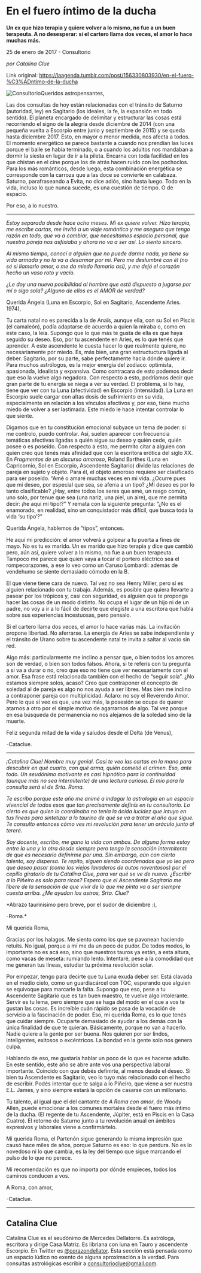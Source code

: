 # En el fuero íntimo de la ducha

**Un ex que hizo terapia y quiere volver a lo mismo, no fue a un buen terapeuta. A no desesperar: si el cartero llama dos veces, el amor lo hace muchas más.**

25 de enero de 2017 - Consultorio

_por Catalina Clue_

Link original: https://laagenda.tumblr.com/post/156330803930/en-el-fuero-%C3%ADntimo-de-la-ducha

![Consultorio](https://64.media.tumblr.com/f5183e7bf8bb3861c4cce5bc074333a6/tumblr_inline_pk0r0x8mej1t6q87u_500.jpg)Queridos astropensantes,  

Las dos consultas de hoy están relacionadas con el tránsito de Saturno (autoridad, ley) en Sagitario (los ideales, la fe, la expansión en todo sentido). El planeta encargado de delimitar y estructurar las cosas está recorriendo el signo de la alegría desde diciembre de 2014 (con una pequeña vuelta a Escorpio entre junio y septiembre de 2015) y se queda hasta diciembre 2017. Esto, en mayor o menor medida, nos afecta a todos. El momento energético se parece bastante a cuando nos prendían las luces porque el baile se había terminado, o a cuando los adultos nos mandaban a dormir la siesta en lugar de ir a la pileta. Encarna con toda facilidad en los que chistan en el cine porque los de atrás hacen ruido con los pochoclos. Para los más románticos, desde luego, esta combinación energética se corresponde con la carroza que a las doce se convierte en calabaza. Saturno, parafraseando a Evita, no dice adiós, sino hasta luego. Todo en la vida, incluso lo que nunca sucede, es una cuestión de tiempo. O de espacio.

Por eso, a lo nuestro.



---

*Estoy separada desde hace ocho meses. Mi ex quiere volver. Hizo terapia, me escribe cartas, me invitó a un viaje romántico y me asegura que tengo razón en todo, que va a cambiar, que necesitamos espacio personal, que nuestra pareja nos asfixiaba y ahora no va a ser así. Lo siento sincero.*

*Al mismo tiempo, conocí a alguien que no puede darme nada, ya tiene su vida armada y no la va a desarmar por mí. Pero me deslumbré con él (no sé si llamarlo amor, o me da miedo llamarlo así), y me dejó el corazón hecho un vaso roto y vacío.*

*¿Le doy una nueva posibilidad al hombre que está dispuesto a jugarse por mí o sigo sola? ¿Alguno de ellos es el AMOR de verdad?*

Querida Ángela (Luna en Escorpio, Sol en Sagitario, Ascendente Aries. 1974),  


Tu carta natal no es parecida a la de Anaïs, aunque ella, con su Sol en Piscis (el camaleón), podía adaptarse de acuerdo a quien la miraba o, como en este caso, la leía. Supongo que lo que más te gusta de ella es que haya seguido su deseo. Eso, por tu ascendente en Aries, es lo que tenés que aprender. A este ascendente le cuesta hacer lo que realmente quiere, no necesariamente por miedo. Es, más bien, una gran estructuctura ligada al deber. Sagitario, por su parte, sabe perfectamente hacia dónde quiere ir. Para muchos astrólogos, es la mejor energía del zodíaco: optimista, apasionada, idealista y expansiva. Como contracara de esto podemos decir que eso la vuelve algo negadora. Con respecto a esto, podríamos decir que gran parte de tu energía se niega a ver su verdad. El problema, si lo hay, tiene que ver con tu Luna (afectividad) en Escorpio (intensidad). La Luna en Escorpio suele cargar con altas dosis de sufrimiento en su vida, especialmente en relación a los vínculos afectivos y, por eso, tiene mucho miedo de volver a ser lastimada. Este miedo le hace intentar controlar lo que siente.

Digamos que en tu constitución emocional subyace un tema de poder: si me controlo, puedo controlar. Así, suelen aparecer con frecuencia temáticas afectivas ligadas a quién sigue su deseo y quién cede, quién posee o es poseído. Con respecto a esto, me permito citar a alguien con quien creo que tenés más afinidad que con la escritora erótica del siglo XX. En *Fragmentos de un discurso amoroso*, Roland Barthes (Luna en Capricornio, Sol en Escorpio, Ascendente Sagitario) divide las relaciones de pareja en sujeto y objeto. Para él, el objeto amoroso requiere ser clasificado para ser poseído. “Amé o amaré muchas veces en mi vida. ¿Ocurre pues que mi deseo, por especial que sea, se aferra a un tipo? ¿Mi deseo es por lo tanto clasificable? ¿Hay, entre todos los seres que amé, un rasgo común, uno solo, por tenue que sea (una nariz, una piel, un aire), que me permita decir: ¡he aquí mi tipo!?” Y remata con la siguiente pregunta: “¿No es el enamorado, en realidad, sino un conquistador más difícil, que busca toda la vida ‘su tipo’?”

Querida Ángela, hablemos de “tipos”, entonces.

He aquí mi predicción: el amor volverá a golpear a tu puerta a fines de mayo. No es tu ex marido. Un ex marido que hizo terapia y dice que cambió pero, aún así, quiere volver a lo mismo, no fue a un buen terapeuta. Tampoco me parece que quien vaya a tocar el portero eléctrico sea el rompecorazones, a ese lo veo como un Caruso Lombardi: además de vendehumo se siente demasiado cómodo en la B.

El que viene tiene cara de nuevo. Tal vez no sea Henry Miller, pero sí es alguien relacionado con tu trabajo. Además, es posible que quiera llevarte a pasear por los trópicos y, casi con seguridad, es alguien que te proponga hacer las cosas de un modo distinto. No ocupa el lugar de un hijo ni de un padre, no voy a ir a lo fácil de decirte que elegiste a una escritora que habla sobre sus experiencias incestuosas, pero pensalo.

Si el cartero llama dos veces, el amor lo hace varias más. La invitación propone libertad. No aferrarse. La energía de Aries se sabe independiente y el tránsito de Urano sobre tu ascendente natal te invita a saltar al vacío sin red.

Algo más: particularmente me inclino a pensar que, o bien todos los amores son de verdad, o bien son todos falsos. Ahora, si te referís con tu pregunta a si va a durar o no, creo que eso no tiene que ver necesariamente con el amor. Esa frase está relacionada también con el hecho de “seguir sola”. ¿No estamos siempre solos, acaso? Creo que contraponer el concepto de soledad al de pareja es algo no nos ayuda a ser libres. Mas bien me inclino a contraponer pareja con multiplicidad. Aclaro: no soy el Reverendo Amor. Pero lo que sí veo es que, una vez más, la posesión se ocupa de querer atarnos a otro por el simple motivo de agarrarnos de algo. Tal vez porque en esa búsqueda de permanencia no nos alejamos de la soledad sino de la muerte. 

Feliz segunda mitad de la vida y saludos desde el Delta (de Venus),  

-Cataclue.



---

*¡Catalina Clue! Nombre muy genial. Casi te veo las cartas en la mano para descubrir en qué cuarto, con qué arma, quién cometió el crimen. Eso, ante todo. Un seudónimo motivante es casi hipnótico para la continuidad (aunque más no sea intermitente) de una lectura curiosa.
El mío para la consulta será el de Srta. Roma.*

*Te escribo porque este año me animé a indagar la astrología en un espacio vivencial de todos esos que tan precisamente definís en tu consultorio. Lo cierto es que quien lo coordinaba no tenía la ácida lucidez que intuyo en tus líneas para sintetizar a lo taurino de qué se va a tratar el año que sigue. Te consulto entonces cómo ves mi revolución para tener un oráculo junto al tereré.*

*Soy docente, escribo, me gano la vida con ambas. De alguna forma estoy entre la una y la otra desde siempre pero tengo la sensación intermitente de que es necesario definirme por una. Sin embargo, aún con cierto talento, soy dispersa. Te repito, siguen siendo coordenadas que yo leo pero que deseo pasar (como los viejos lavaderos de autos noventosos) por el cepillo giratorio de tu Catalina Clue, para ver qué se ve de nuevo. ¿Escribir a lo Piñeiro es solo para ricos? Espero que el Ascendente Sagitario me libere de la sensación de que vivir de lo que me pinta va a ser siempre cuesta arriba. ¿Me ayudan los astros, Srta. Clue?* 

*Abrazo taurinísimo pero breve, por el sudor de diciembre :),  

-Roma.*

Mi querida Roma,  

Gracias por los halagos. Me siento como los que se pavonean haciendo retuits. No igual, porque a mí me da un poco de pudor. De todos modos, lo importante no es acá eso, sino que nuestros tauros ya están, a esta altura, como vacas de meseta: rumiando lento. Intentaré, pese a la comodidad que me generan tus líneas, estudiar tu próxima revolución solar. 

Por empezar, tengo para decirte que tu Luna exuda deber ser. Está clavada en el medio cielo, como un guardiacárcel con TOC, esperando que alguien se equivoque para marcarle la falta. Supongo que eso, pese a tu Ascendente Sagitario que es tan buen maestro, te vuelve algo intolerante. Servir es tu lema, pero siempre que se haga del modo en el que a vos te gustan las cosas. Es increíble cuán rápido se pasa de la vocación de servicio a la fascinación de poder. Eso, mi querida Roma, es lo que tenés que cuidar siempre. Ocuparte demasiado de ayudar a los demás con la única finalidad de que te quieran. Básicamente, porque no van a hacerlo. Nadie quiere a la gente por ser buena. Nos quieren por ser lindos, inteligentes, exitosos o excéntricos. La bondad en la gente solo nos genera culpa. 

Hablando de eso, me gustaría hablar un poco de lo que es hacerse adulto. En este sentido, este año se abre ante vos una perspectiva laboral importante. Coincido con que debés definirte, al menos desde el deseo. Si bien tu Ascendente es Sagitario, veo lo tuyo más relacionado con el hecho de escribir. Podés intentar que te salga a lo Piñeiro, que viene a ser nuestra E.L. James, y sino siempre estará la opción de casarse con un millonario. 

Tu talento, al igual que el del cantante de *A Roma con amor*, de Woody Allen, puede emocionar a los comunes mortales desde el fuero más íntimo de la ducha. (El regente de tu Ascendente, Júpiter, está en Piscis en la Casa Cuatro). El retorno de Saturno junto a tu revolución anual en ámbitos expresivos y laborales viene a confirmártelo.

Mi querida Roma, el Partenón sigue generando la misma impresión que causó hace miles de años, porque Saturno es eso: lo que perdura. No es lo novedoso ni lo que cambia, es la ley del tiempo que sigue marcando el pulso de lo que no perece.

Mi recomendación es que no importa por dónde empieces, todos los caminos conducen a vos.

A Roma, con amor,  

-Cataclue.

  




---

 Catalina Clue
--------------

 Catalina Clue es el seudónimo de Mercedes Dellatorre. Es astróloga, escritora y dirige Casa Matriz. Es libriana con luna en Tauro y ascendente Escorpio. En Twitter es [@corazondellator](https://twitter.com/corazondellator). Esta sección está pensada como un espacio lúdico no exento de alguna aproximación a la verdad. Para consultas astrológicas escribir a [consultorioclue@gmail.com](mailto:consultorioclue@gmail.com). 

